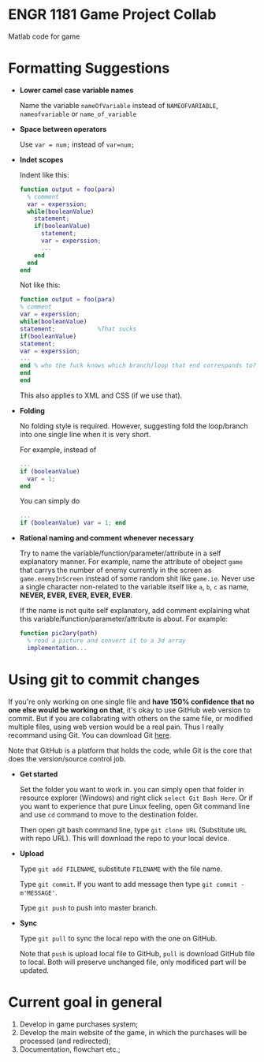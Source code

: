 # ENGR 1181 Game Project Collab

Matlab code for game

# Formatting Suggestions

* __Lower camel case variable names__

  Name the variable `nameOfVariable` instead of `NAMEOFVARIABLE`, `nameofvariable` or `name_of_variable`

* __Space between operators__

  Use `var = num;` instead of `var=num;`
  
* __Indet scopes__

  Indent like this:
  
  ```matlab
  function output = foo(para)
    % comment
    var = experssion;
    while(booleanValue) 
      statement;
      if(booleanValue) 
        statement;
        var = experssion;
        ...
      end
    end
  end
  ```
  Not like this:
  ```matlab
  function output = foo(para)
  % comment
  var = experssion;
  while(booleanValue) 
  statement;            %That sucks
  if(booleanValue) 
  statement;
  var = experssion;
  ...
  end % who the fuck knows which branch/loop that end corresponds to? 
  end
  end
  ```
  
  This also applies to XML and CSS (if we use that).
  
* __Folding__

  No folding style is required. However, suggesting fold the loop/branch into one single line when it is very short.
  
  For example, instead of 
  ```matlab
  ...
  if (booleanValue)
    var = 1;
  end
  ```
  
  You can simply do 
  ```matlab
  ...
  if (booleanValue) var = 1; end
  ```

* __Rational naming and comment whenever necessary__

  Try to name the variable/function/parameter/attribute in a self explanatory manner. For example, name the attribute of obeject `game` that carrys the number of enemy currently in the screen as `game.enemyInScreen` instead of some random shit like `game.ie`. Never use a single character non-related to the variable itself like `a`, `b`, `c` as name, __NEVER, EVER, EVER, EVER, EVER__.
  
  If the name is not quite self explanatory, add comment explaining what this variable/function/parameter/attribute is about. For example: 
  ```matlab
  function pic2ary(path)
    % read a picture and convert it to a 3d array
    implementation...
  ```

# Using git to commit changes 

If you're only working on one single file and **have 150% confidence that no one else would be working on that**, it's okay to use GitHub web version to commit. But if you are collabrating with others on the same file, or modified multiple files, using web version would be a real pain. Thus I really recommand using Git. You can download Git [here](https://git-scm.com/downloads). 

Note that GitHub is a platform that holds the code, while Git is the core that does the version/source control job. 

* __Get started__

  Set the folder you want to work in. you can simply open that folder in resource explorer (Windows) and right click `select Git Bash Here`. Or if you want to experience that pure Linux feeling, open Git command line and use `cd` command to move to the destination folder. 
  
  Then open git bash command line, type `git clone URL` (Substitute `URL` with repo URL). This will download the repo to your local device. 
  
* __Upload__
  
  Type `git add FILENAME`, substitute `FILENAME` with the file name. 
  
  Type `git commit`. If you want to add message then type `git commit -m'MESSAGE'`.
  
  Type `git push` to push into master branch.
  
* __Sync__ 

  Type `git pull` to sync the local repo with the one on GitHub.
  
  Note that `push` is upload local file to GitHub, `pull` is download GitHub file to local. Both will preserve unchanged file, only modificed part will be updated.  

# Current goal in general 

1. Develop in game purchases system;
2. Develop the main website of the game, in which the purchases will be processed (and redirected);
3. Documentation, flowchart etc.;


